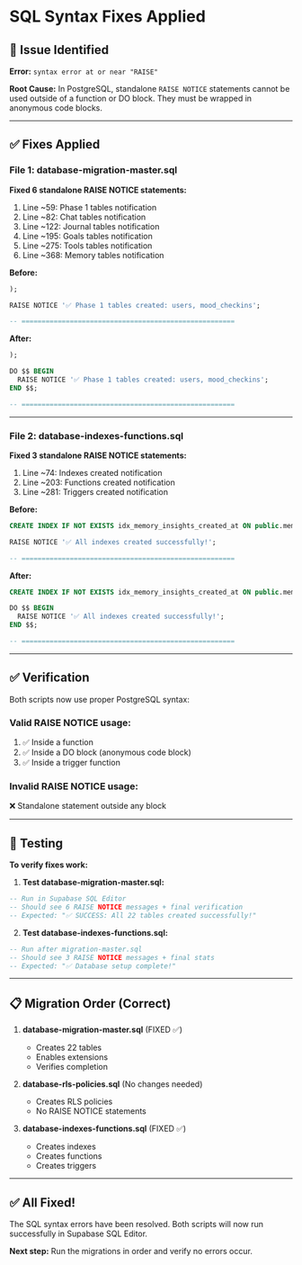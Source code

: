# SQL Syntax Fixes Applied

## 🐛 Issue Identified

**Error:** `syntax error at or near "RAISE"`

**Root Cause:** In PostgreSQL, standalone `RAISE NOTICE` statements cannot be used outside of a function or DO block. They must be wrapped in anonymous code blocks.

---

## ✅ Fixes Applied

### **File 1: database-migration-master.sql**

**Fixed 6 standalone RAISE NOTICE statements:**

1. Line ~59: Phase 1 tables notification
2. Line ~82: Chat tables notification
3. Line ~122: Journal tables notification
4. Line ~195: Goals tables notification
5. Line ~275: Tools tables notification
6. Line ~368: Memory tables notification

**Before:**
```sql
);

RAISE NOTICE '✅ Phase 1 tables created: users, mood_checkins';

-- =====================================================
```

**After:**
```sql
);

DO $$ BEGIN
  RAISE NOTICE '✅ Phase 1 tables created: users, mood_checkins';
END $$;

-- =====================================================
```

---

### **File 2: database-indexes-functions.sql**

**Fixed 3 standalone RAISE NOTICE statements:**

1. Line ~74: Indexes created notification
2. Line ~203: Functions created notification
3. Line ~281: Triggers created notification

**Before:**
```sql
CREATE INDEX IF NOT EXISTS idx_memory_insights_created_at ON public.memory_insights(created_at DESC);

RAISE NOTICE '✅ All indexes created successfully!';

-- =====================================================
```

**After:**
```sql
CREATE INDEX IF NOT EXISTS idx_memory_insights_created_at ON public.memory_insights(created_at DESC);

DO $$ BEGIN
  RAISE NOTICE '✅ All indexes created successfully!';
END $$;

-- =====================================================
```

---

## ✅ Verification

Both scripts now use proper PostgreSQL syntax:

### **Valid RAISE NOTICE usage:**
1. ✅ Inside a function
2. ✅ Inside a DO block (anonymous code block)
3. ✅ Inside a trigger function

### **Invalid RAISE NOTICE usage:**
❌ Standalone statement outside any block

---

## 🧪 Testing

**To verify fixes work:**

1. **Test database-migration-master.sql:**
```sql
-- Run in Supabase SQL Editor
-- Should see 6 RAISE NOTICE messages + final verification
-- Expected: "✅ SUCCESS: All 22 tables created successfully!"
```

2. **Test database-indexes-functions.sql:**
```sql
-- Run after migration-master.sql
-- Should see 3 RAISE NOTICE messages + final stats
-- Expected: "✅ Database setup complete!"
```

---

## 📋 Migration Order (Correct)

1. **database-migration-master.sql** (FIXED ✅)
   - Creates 22 tables
   - Enables extensions
   - Verifies completion

2. **database-rls-policies.sql** (No changes needed)
   - Creates RLS policies
   - No RAISE NOTICE statements

3. **database-indexes-functions.sql** (FIXED ✅)
   - Creates indexes
   - Creates functions
   - Creates triggers

---

## ✅ All Fixed!

The SQL syntax errors have been resolved. Both scripts will now run successfully in Supabase SQL Editor.

**Next step:** Run the migrations in order and verify no errors occur.

